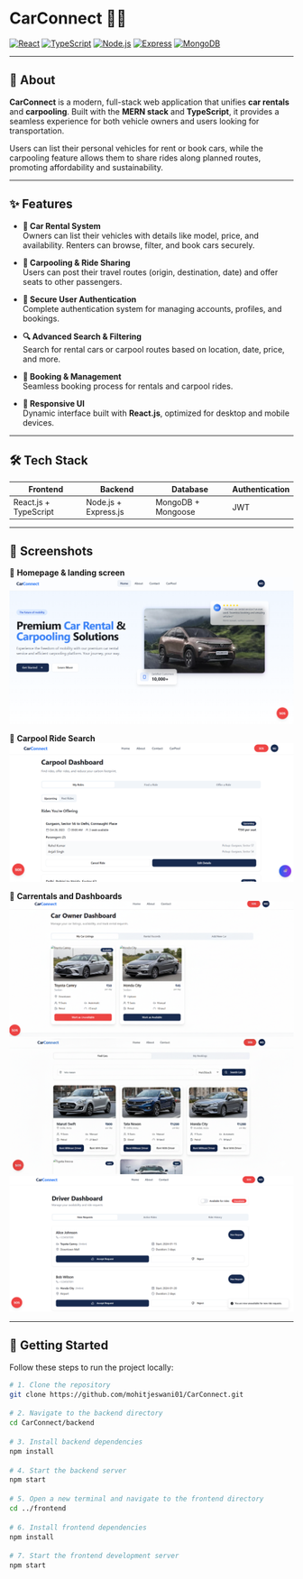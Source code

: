 # CarConnect 🚗💨

[![React](https://img.shields.io/badge/React-61DAFB?style=for-the-badge&logo=react&logoColor=black)](https://reactjs.org/)
[![TypeScript](https://img.shields.io/badge/TypeScript-3178C6?style=for-the-badge&logo=typescript&logoColor=white)](https://www.typescriptlang.org/)
[![Node.js](https://img.shields.io/badge/Node.js-339933?style=for-the-badge&logo=node.js&logoColor=white)](https://nodejs.org/)
[![Express](https://img.shields.io/badge/Express.js-000000?style=for-the-badge&logo=express&logoColor=white)](https://expressjs.com/)
[![MongoDB](https://img.shields.io/badge/MongoDB-47A248?style=for-the-badge&logo=mongodb&logoColor=white)](https://www.mongodb.com/)

---

## 📖 About
**CarConnect** is a modern, full-stack web application that unifies **car rentals** and **carpooling**. Built with the **MERN stack** and **TypeScript**, it provides a seamless experience for both vehicle owners and users looking for transportation.  

Users can list their personal vehicles for rent or book cars, while the carpooling feature allows them to share rides along planned routes, promoting affordability and sustainability.

---

## ✨ Features

- **🚗 Car Rental System**  
  Owners can list their vehicles with details like model, price, and availability. Renters can browse, filter, and book cars securely.

- **🤝 Carpooling & Ride Sharing**  
  Users can post their travel routes (origin, destination, date) and offer seats to other passengers.

- **🔐 Secure User Authentication**  
  Complete authentication system for managing accounts, profiles, and bookings.

- **🔍 Advanced Search & Filtering**  
  Search for rental cars or carpool routes based on location, date, price, and more.

- **💬 Booking & Management**  
  Seamless booking process for rentals and carpool rides.

- **📱 Responsive UI**  
  Dynamic interface built with **React.js**, optimized for desktop and mobile devices.

---

## 🛠️ Tech Stack

| Frontend | Backend | Database | Authentication |
|----------|---------|----------|----------------|
| React.js + TypeScript | Node.js + Express.js | MongoDB + Mongoose | JWT |

---

## 📸 Screenshots

🔹 **Homepage & landing screen**  
![Homepage](frontend/images/landing.png)

🔹 **Carpool Ride Search**  
![Carpool Search](frontend/images/carpool.png)

🔹 **Carrentals and Dashboards**  
![Vehicle Details](frontend/images/carowner.png)
![Vehicle Details](frontend/images/renter.png)
![Vehicle Details](frontend/images/driver.png)


---

## 🚀 Getting Started

Follow these steps to run the project locally:

```bash
# 1. Clone the repository
git clone https://github.com/mohitjeswani01/CarConnect.git

# 2. Navigate to the backend directory
cd CarConnect/backend

# 3. Install backend dependencies
npm install

# 4. Start the backend server
npm start

# 5. Open a new terminal and navigate to the frontend directory
cd ../frontend

# 6. Install frontend dependencies
npm install

# 7. Start the frontend development server
npm start
